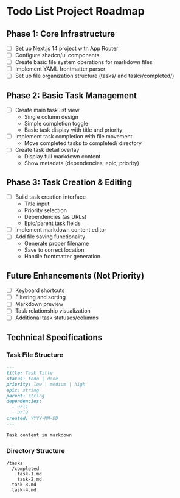 # Todo List Project Roadmap

## Phase 1: Core Infrastructure
- [ ] Set up Next.js 14 project with App Router
- [ ] Configure shadcn/ui components
- [ ] Create basic file system operations for markdown files
- [ ] Implement YAML frontmatter parser
- [ ] Set up file organization structure (tasks/ and tasks/completed/)

## Phase 2: Basic Task Management
- [ ] Create main task list view
  - Single column design
  - Simple completion toggle
  - Basic task display with title and priority
- [ ] Implement task completion with file movement
  - Move completed tasks to completed/ directory
- [ ] Create task detail overlay
  - Display full markdown content
  - Show metadata (dependencies, epic, priority)

## Phase 3: Task Creation & Editing
- [ ] Build task creation interface
  - Title input
  - Priority selection
  - Dependencies (as URLs)
  - Epic/parent task fields
- [ ] Implement markdown content editor
- [ ] Add file saving functionality
  - Generate proper filename
  - Save to correct location
  - Handle frontmatter generation

## Future Enhancements (Not Priority)
- [ ] Keyboard shortcuts
- [ ] Filtering and sorting
- [ ] Markdown preview
- [ ] Task relationship visualization
- [ ] Additional task statuses/columns

## Technical Specifications

### Task File Structure
```markdown
---
title: Task Title
status: todo | done
priority: low | medium | high
epic: string
parent: string
dependencies:
  - url1
  - url2
created: YYYY-MM-DD
---

Task content in markdown
```

### Directory Structure
```
/tasks
  /completed
    task-1.md
    task-2.md
  task-3.md
  task-4.md
``` 